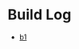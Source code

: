 # Build Log

- [b1](https://drive.google.com/uc?export=view&id=1qN9rS3e7UdztTuP4w00ay2ul6ReyJT8r)
  
